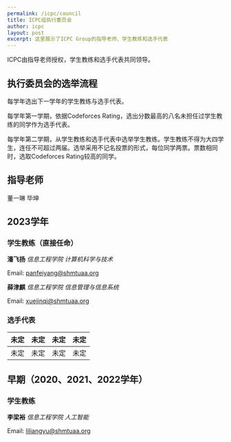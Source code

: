 ```yaml
---
permalink: /icpc/council
title: ICPC组执行委员会
author: icpc
layout: post
excerpt: 这里展示了ICPC Group的指导老师、学生教练和选手代表
---
```


ICPC由指导老师授权，学生教练和选手代表共同领导。

## 执行委员会的选举流程

每学年选出下一学年的学生教练与选手代表。

每学年第一学期，依据Codeforces Rating，选出分数最高的八名未担任过学生教练的同学作为选手代表。

每学年第二学期，从学生教练和选手代表中选举学生教练。学生教练不得为大四学生，连任不可超过两届。选举采用不记名投票的形式，每位同学两票。票数相同时，选取Codeforces Rating较高的同学。

## 指导老师

董一琳 毕坤

## 2023学年

### 学生教练（直接任命）

**潘飞扬** _信息工程学院 计算机科学与技术_

Email: [panfeiyang@shmtuaa.org](mailto:panfeiyang@shmtuaa.org)

**薛津麒** _信息工程学院 信息管理与信息系统_

Email: [xuejinqi@shmtuaa.org](mailto:xuejinqi@shmtuaa.org)

### 选手代表
|    未定    |    未定    |    未定    |     未定     |
|:--------:|:--------:|:--------:|:----------:|
|   未定	    |   未定	    |    未定    |     未定     |

## 早期（2020、2021、2022学年）

### 学生教练

**李梁裕** _信息工程学院 人工智能_

Email: [liliangyu@shmtuaa.org](mailto:liliangyu@shmtuaa.org)



